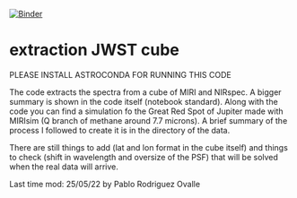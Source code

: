 [![Binder](https://mybinder.org/badge_logo.svg)](https://mybinder.org/v2/gh/PabloROvalle/extraction_JWST_cube/HEAD?labpath=Reduce%20image.ipynb)

# extraction JWST cube

PLEASE INSTALL ASTROCONDA FOR RUNNING THIS CODE

The code extracts the spectra from a cube of MIRI and NIRspec. A bigger summary is shown in the code itself (notebook standard).
Along with the code you can find a simulation fo the Great Red Spot of Jupiter made with MIRIsim (Q branch of methane around 7.7 microns). A brief summary of the process I followed to create it is in the directory of the data.

There are still things to add (lat and lon format in the cube itself) and things to check (shift in wavelength and oversize of the PSF) that will be solved when the real data will arrive.

Last time mod: 25/05/22 by Pablo Rodriguez Ovalle
